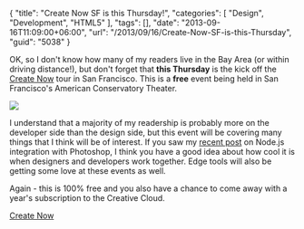 {
	"title": "Create Now SF is this Thursday!",
	"categories": [
		"Design",
		"Development",
		"HTML5"
	],
	"tags": [],
	"date": "2013-09-16T11:09:00+06:00",
	"url": "/2013/09/16/Create-Now-SF-is-this-Thursday",
	"guid": "5038"
}

<p>
OK, so I don't know how many of my readers live in the Bay Area (or within driving distance!), but don't forget that <strong>this Thursday</strong> is the kick off the <a href="http://www.adobeeventsonline.com/createevent/?sdid=KAYFC">Create Now</a> tour in San Francisco. This is a <strong>free</strong> event being held in San Francisco's American Conservatory Theater.
</p>

<p>
<img src="http://static.raymondcamden.com/images/sf.jpg" />
</p>

<p>
I understand that a majority of my readership is probably more on the developer side than the design side, but this event will be covering many things that I think will be of interest. If you saw my <a href="http://www.raymondcamden.com/index.cfm/2013/9/9/Photoshop-launches-new-Generator-feature">recent post</a> on Node.js integration with Photoshop, I think you have a good idea about how cool it is when designers and developers work together. Edge tools will also be getting some love at these events as well. 
</p>

<p>
Again - this is 100% free and you also have a chance to come away with a year's subscription to the Creative Cloud. 
</p>

<a href="http://www.adobeeventsonline.com/createevent/?sdid=KAYFC">Create Now</a>